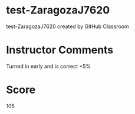 # test-ZaragozaJ7620
test-ZaragozaJ7620 created by GitHub Classroom

# Instructor Comments
Turned in early and is correct +5%
# Score
105
